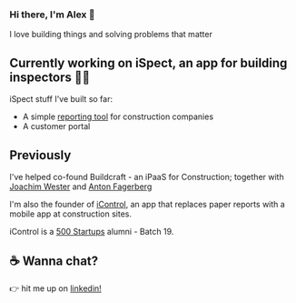 ### Hi there, I'm Alex 👋

I love building things and solving problems that matter

## Currently working on iSpect, an app for building inspectors 👷‍♂️ 

iSpect stuff I've built so far:
- A simple [reporting tool](https://aterrapportering.stage.ispectapp.se/?token=ZGFtaWFuX2N6dWJhX2ptX3NlX19pcmVwb3J0bGl0ZV90b2tlbg%3D%3D&p=project_1519207592_dbdd0937-5d39-4896-9643-679536ebb2d6&f=) for construction companies
- A customer portal 

## Previously

I've helped co-found Buildcraft - an iPaaS for Construction; together with [Joachim Wester](https://github.com/Starcounter-Jack) and [Anton Fagerberg](https://www.linkedin.com/in/aejfager/)

I'm also the founder of [iControl](https://icontrolapp.se/en), an app that replaces paper reports with a mobile app at construction sites.

iControl is a [500 Startups](https://500.co/) alumni - Batch 19.


## ☕️ Wanna chat?
👉  hit me up on [linkedin!](https://www.linkedin.com/in/alexanderselling/)


